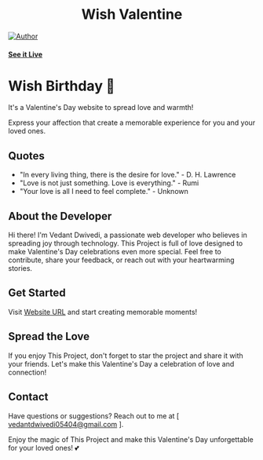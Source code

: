 <h1 align="center">
    Wish Valentine 
</h1>

[![Author](https://img.shields.io/badge/author-vedant-dwivedi)](https://github.com/vedant-dwivedi)


#### [See it Live](https://wish-valentine.vercel.app/)

# Wish Birthday 💖

It's a Valentine's Day website to spread love and warmth!

 Express your affection that create a memorable experience for you and your loved ones.

## Quotes

- "In every living thing, there is the desire for love." - D. H. Lawrence
- "Love is not just something. Love is everything." - Rumi
- "Your love is all I need to feel complete." - Unknown

## About the Developer

Hi there! I'm Vedant Dwivedi, a passionate web developer who believes in spreading joy through technology. This Project is full of love designed to make Valentine's Day celebrations even more special. Feel free to contribute, share your feedback, or reach out with your heartwarming stories.

## Get Started

Visit [Website URL](https://wish-valentine.vercel.app/) and start creating memorable moments!

## Spread the Love

If you enjoy This Project, don't forget to star the project and share it with your friends. Let's make this Valentine's Day a celebration of love and connection!

## Contact

Have questions or suggestions? Reach out to me at [ vedantdwivedi05404@gmail.com ].

Enjoy the magic of This Project and make this Valentine's Day unforgettable for your loved ones! 💕
